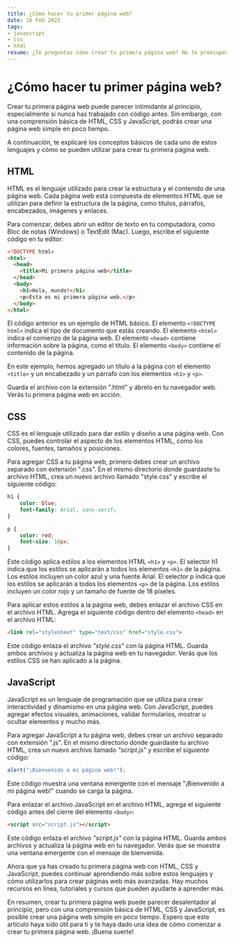 ```yaml
---
title: ¿Cómo hacer tu primer página web?
date: 16 Feb 2023
tags:
- javascript
- css
- html
resume: ¿Te preguntas cómo crear tu primera página web? No te preocupes, en este tutorial te guiaremos a través de los conceptos básicos y te enseñaremos todo lo que necesitas saber para empezar.
---
```


# ¿Cómo hacer tu primer página web?

Crear tu primera página web puede parecer intimidante al principio, especialmente si nunca has trabajado con código antes. Sin embargo, con una comprensión básica de HTML, CSS y JavaScript, podrás crear una página web simple en poco tiempo.

A continuación, te explicaré los conceptos básicos de cada uno de estos lenguajes y cómo se pueden utilizar para crear tu primera página web.

## HTML

HTML es el lenguaje utilizado para crear la estructura y el contenido de una página web. Cada página web está compuesta de elementos HTML que se utilizan para definir la estructura de la página, como títulos, párrafos, encabezados, imágenes y enlaces.

Para comenzar, debes abrir un editor de texto en tu computadora, como Bloc de notas (Windows) o TextEdit (Mac). Luego, escribe el siguiente código en tu editor:

```html
<!DOCTYPE html>
<html>
  <head>
    <title>Mi primera página web</title>
  </head>
  <body>
    <h1>Hola, mundo!</h1>
    <p>Esta es mi primera página web.</p>
  </body>
</html>
```
El código anterior es un ejemplo de HTML básico. El elemento ```<!DOCTYPE html>``` indica el tipo de documento que estás creando. El elemento ```<html>``` indica el comienzo de la página web. El elemento ```<head>``` contiene información sobre la página, como el título. El elemento ```<body>``` contiene el contenido de la página.

En este ejemplo, hemos agregado un título a la página con el elemento ```<title>``` y un encabezado y un párrafo con los elementos ``````<h1>`````` y ``````<p>``````.

Guarda el archivo con la extensión ".html" y ábrelo en tu navegador web. Verás tu primera página web en acción.

## CSS

CSS es el lenguaje utilizado para dar estilo y diseño a una página web. Con CSS, puedes controlar el aspecto de los elementos HTML, como los colores, fuentes, tamaños y posiciones.

Para agregar CSS a tu página web, primero debes crear un archivo separado con extensión ".css". En el mismo directorio donde guardaste tu archivo HTML, crea un nuevo archivo llamado "style.css" y escribe el siguiente código:

```css
h1 {
	color: blue;
	font-family: Arial, sans-serif;
}

p {
	color: red;
	font-size: 18px;
}
```

Este código aplica estilos a los elementos HTML ```<h1>``` y ```<p>```. El selector h1 indica que los estilos se aplicarán a todos los elementos ```<h1>``` de la página. Los estilos incluyen un color azul y una fuente Arial. El selector p indica que los estilos se aplicarán a todos los elementos ```<p>``` de la página. Los estilos incluyen un color rojo y un tamaño de fuente de 18 píxeles.

Para aplicar estos estilos a la página web, debes enlazar el archivo CSS en el archivo HTML. Agrega el siguiente código dentro del elemento ```<head>``` en el archivo HTML:

```html
<link rel="stylesheet" type="text/css" href="style.css">
```

Este código enlaza el archivo *"style.css"* con la página HTML. Guarda ambos archivos y actualiza la página web en tu navegador. Verás que los estilos CSS se han aplicado a la página.

## JavaScript

JavaScript es un lenguaje de programación que se utiliza para crear interactividad y dinamismo en una página web. Con JavaScript, puedes agregar efectos visuales, animaciones, validar formularios, mostrar u ocultar elementos y mucho más.

Para agregar JavaScript a tu página web, debes crear un archivo separado con extensión ".js". En el mismo directorio donde guardaste tu archivo HTML, crea un nuevo archivo llamado *"script.js"* y escribe el siguiente código:

```js
alert("¡Bienvenido a mi página web!");
```

Este código muestra una ventana emergente con el mensaje "¡Bienvenido a mi página web!" cuando se carga la página.

Para enlazar el archivo JavaScript en el archivo HTML, agrega el siguiente código antes del cierre del elemento ```<body>```:

```html
<script src="script.js"></script>
```

Este código enlaza el archivo *"script.js"* con la página HTML. Guarda ambos archivos y actualiza la página web en tu navegador. Verás que se muestra una ventana emergente con el mensaje de bienvenida.

Ahora que ya has creado tu primera página web con HTML, CSS y JavaScript, puedes continuar aprendiendo más sobre estos lenguajes y cómo utilizarlos para crear páginas web más avanzadas. Hay muchos recursos en línea, tutoriales y cursos que pueden ayudarte a aprender más.

En resumen, crear tu primera página web puede parecer desalentador al principio, pero con una comprensión básica de HTML, CSS y JavaScript, es posible crear una página web simple en poco tiempo. Espero que este artículo haya sido útil para ti y te haya dado una idea de cómo comenzar a crear tu primera página web. ¡Buena suerte!